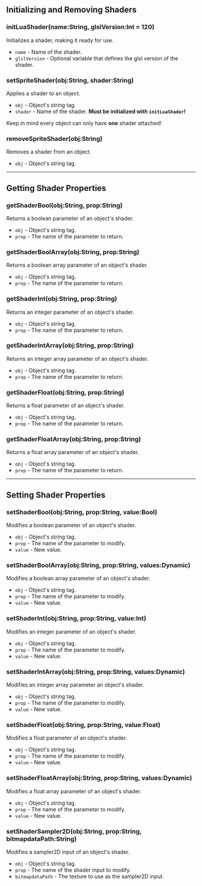 ## Initializing and Removing Shaders
### initLuaShader(name:String, glslVersion:Int = 120)
Initializes a shader, making it ready for use.

* `name` - Name of the shader.
* `glslVersion` - Optional variable that defines the glsl version of the shader.

### setSpriteShader(obj:String, shader:String)
Applies a shader to an object.

* `obj` - Object's string tag.
* `shader` - Name of the shader. **Must be initialized with `initLuaShader`!**

Keep in mind every object can only have **one** shader attached!

### removeSpriteShader(obj:String)
Removes a shader from an object.

* `obj` - Object's string tag.
***

## Getting Shader Properties
### getShaderBool(obj:String, prop:String)
Returns a boolean parameter of an object's shader.

* `obj` - Object's string tag.
* `prop` - The name of the parameter to return.

### getShaderBoolArray(obj:String, prop:String)
Returns a boolean array parameter of an object's shader.

* `obj` - Object's string tag.
* `prop` - The name of the parameter to return.

### getShaderInt(obj:String, prop:String)
Returns an integer parameter of an object's shader.

* `obj` - Object's string tag.
* `prop` - The name of the parameter to return.

### getShaderIntArray(obj:String, prop:String)
Returns an integer array parameter of an object's shader.

* `obj` - Object's string tag.
* `prop` - The name of the parameter to return.

### getShaderFloat(obj:String, prop:String)
Returns a float parameter of an object's shader.

* `obj` - Object's string tag.
* `prop` - The name of the parameter to return.

### getShaderFloatArray(obj:String, prop:String)
Returns a float array parameter of an object's shader.

* `obj` - Object's string tag.
* `prop` - The name of the parameter to return.
***

## Setting Shader Properties
### setShaderBool(obj:String, prop:String, value:Bool)
Modifies a boolean parameter of an object's shader.

* `obj` - Object's string tag.
* `prop` - The name of the parameter to modify.
* `value` - New value.

### setShaderBoolArray(obj:String, prop:String, values:Dynamic)
Modifies a boolean array parameter of an object's shader.

* `obj` - Object's string tag.
* `prop` - The name of the parameter to modify.
* `value` - New value.

### setShaderInt(obj:String, prop:String, value:Int)
Modifies an integer parameter of an object's shader.

* `obj` - Object's string tag.
* `prop` - The name of the parameter to modify.
* `value` - New value.

### setShaderIntArray(obj:String, prop:String, values:Dynamic)
Modifies an integer array parameter an object's shader.

* `obj` - Object's string tag.
* `prop` - The name of the parameter to modify.
* `value` - New value.

### setShaderFloat(obj:String, prop:String, value:Float)
Modifies a float parameter of an object's shader.

* `obj` - Object's string tag.
* `prop` - The name of the parameter to modify.
* `value` - New value.

### setShaderFloatArray(obj:String, prop:String, values:Dynamic)
Modifies a float array parameter of an object's shader.

* `obj` - Object's string tag.
* `prop` - The name of the parameter to modify.
* `value` - New value.

### setShaderSampler2D(obj:String, prop:String, bitmapdataPath:String)
Modifies a sampler2D input of an object's shader.

* `obj` - Object's string tag.
* `prop` - The name of the shader input to modify.
* `bitmapdataPath` - The texture to use as the sampler2D input.
